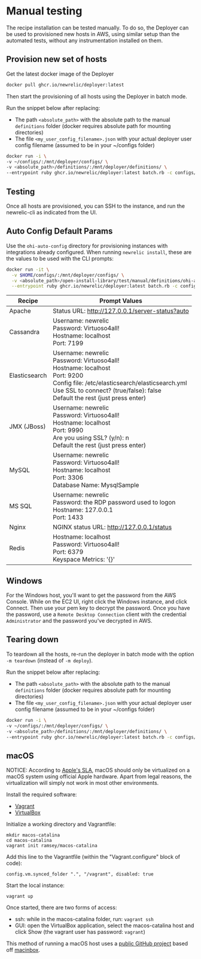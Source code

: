 # Manual testing

The recipe installation can be tested manually. To do so, the Deployer can be used to provisioned new hosts in AWS, using similar setup than the automated tests, without any instrumentation installed on them.

## Provision new set of hosts

Get the latest docker image of the Deployer

```bash
docker pull ghcr.io/newrelic/deployer:latest
```

Then start the provisioning of all hosts using the Deployer in batch mode.

Run the snippet below after replacing:

* The path `<absolute_path>` with the absolute path to the manual `definitions` folder (docker requires absolute path for mounting directories)
* The file `<my_user_config_filename>.json` with your actual deployer user config filename (assumed to be in your ~/configs folder)

```bash
docker run -i \
-v ~/configs/:/mnt/deployer/configs/ \
-v <absolute_path>/definitions/:/mnt/deployer/definitions/ \
--entrypoint ruby ghcr.io/newrelic/deployer:latest batch.rb -c configs/<my_user_config_filename>.json -d definitions -s 20 -m deploy -l debug
```

## Testing

Once all hosts are provisioned, you can SSH to the instance, and run the newrelic-cli as indicated from the UI.

## Auto Config Default Params

Use the `ohi-auto-config` directory for provisioning instances with integrations already configured. When running `newrelic install`, these are the values to be used with the CLI prompts:

```bash
docker run -it \
  -v $HOME/configs/:/mnt/deployer/configs/ \
  -v <absolute_path>/open-install-library/test/manual/definitions/ohi-auto-config/:/mnt/deployer/ohi-auto-config/ \
  --entrypoint ruby ghcr.io/newrelic/deployer:latest batch.rb -c configs/<my_user_config_filename>.json -d ohi-auto-config -s 20 -m deploy -l debug
```

| Recipe        | Prompt Values                                                                                                                                                                                                                   |
| ------------- | ------------------------------------------------------------------------------------------------------------------------------------------------------------------------------------------------------------------------------- |
| Apache        | Status URL: http://127.0.0.1/server-status?auto                                                                                                                                                                                 |
| Cassandra     | Username: newrelic <br>Password: Virtuoso4all! <br>Hostname: localhost <br>Port: 7199                                                                                                                                           |
| Elasticsearch | Username: newrelic <br>Password: Virtuoso4all! <br>Hostname: localhost <br>Port: 9200 <br>Config file: /etc/elasticsearch/elasticsearch.yml <br>Use SSL to connect? (true/false): false <br>Default the rest (just press enter) |
| JMX (JBoss)   | Username: newrelic <br>Password: Virtuoso4all! <br>Hostname: localhost <br>Port: 9990 <br>Are you using SSL? (y/n): n <br>Default the rest (just press enter)                                                                   |
| MySQL         | Username: newrelic <br>Password: Virtuoso4all! <br>Hostname: localhost <br>Port: 3306 <br>Database Name: MysqlSample                                                                                                            |
| MS SQL        | Username: newrelic <br>Password: the RDP password used to logon <br>Hostname: 127.0.0.1 <br>Port: 1433                                                                                                                                           |
| Nginx         | NGINX status URL: http://127.0.0.1/status                                                                                                                                                                                       |
| Redis         | Hostname: localhost <br>Password: Virtuoso4all! <br>Port: 6379 <br>Keyspace Metrics: '{}'                                                                                                                                       |

## Windows

For the Windows host, you'll want to get the password from the AWS Console. While on the EC2 UI, right click the Windows instance, and click Connect. Then use your pem key to decrypt the password.
Once you have the password, use a `Remote Desktop Connection` client with the credential `Administrator` and the password you've decrypted in AWS.

## Tearing down

To teardown all the hosts, re-run the deployer in batch mode with the option `-m teardown` (instead of `-m deploy`).

Run the snippet below after replacing:

* The path `<absolute_path>` with the absolute path to the manual `definitions` folder (docker requires absolute path for mounting directories)
* The file `<my_user_config_filename>.json` with your actual deployer user config filename (assumed to be in your ~/configs folder)

```bash
docker run -i \
-v ~/configs/:/mnt/deployer/configs/ \
-v <absolute_path>/definitions/:/mnt/deployer/definitions/ \
--entrypoint ruby ghcr.io/newrelic/deployer:latest batch.rb -c configs/<my_user_config_filename>.json -d definitions -s 20 -m teardown -l debug
```

## macOS

NOTICE: According to [Apple's SLA](https://www.apple.com/legal/sla/), macOS should only be virtualized on a macOS system using official Apple hardware. Apart from legal reasons, the virtualization will simply not work in most other environments.

Install the required software:
- [Vagrant](https://www.vagrantup.com/downloads)
- [VirtualBox](https://www.virtualbox.org/)

Initialize a working directory and Vagrantfile:
```
mkdir macos-catalina
cd macos-catalina
vagrant init ramsey/macos-catalina
```

Add this line to the Vagrantfile (within the "Vagrant.configure" block of code):
```
config.vm.synced_folder ".", "/vagrant", disabled: true
```

Start the local instance:
```
vagrant up
```

Once started, there are two forms of access:
- ssh: while in the macos-catalina folder, run: `vagrant ssh`
- GUI: open the VirtualBox application, select the macos-catalina host and click Show (the vagrant user has password: `vagrant`)

This method of running a macOS host uses a [public GitHub project](https://github.com/ramsey/macos-vagrant-box) based off [macinbox](https://github.com/bacongravy/macinbox).
